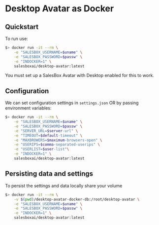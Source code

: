 # Desktop Avatar as Docker

## Quickstart

To run use:

```sh
$> docker run -it --rm \
    -e "SALESBOX_USERNAME=$uname" \
    -e "SALESBOX_PASSWORD=$passw" \
    -e "INDOCKER=1" \
    salesboxai/desktop-avatar:latest
```

You must set up a SalesBox Avatar with Desktop enabled for this to work.

## Configuration

We can set configuration settings in `settings.json` OR by passing
environment variables:

```sh
$> docker run -it --rm \
    -e "SALESBOX_USERNAME=$uname" \
    -e "SALESBOX_PASSWORD=$passw" \
    -e "SERVER_URL=$server-url" \
    -e "TIMEOUT=$default-timeout" \
    -e "MAXBROWERS=$maximum-browsers-open" \
    -e "USERIPS=$comma-separated-userips" \
    -e "USERLIST=$user-list"\
    -e "INDOCKER=1" \
    salesboxai/desktop-avatar:latest
```

## Persisting data and settings

To persist the settings and data locally share your volume

```sh
$> docker run -it --rm \
    -v $(pwd)/desktop-avatar-docker-db:/root/desktop-avatar \
    -e "SALESBOX_USERNAME=$uname" \
    -e "SALESBOX_PASSWORD=$passw" \
    -e "INDOCKER=1" \
    salesboxai/desktop-avatar:latest
```

